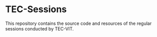 # TEC-Sessions

This repository contains the source code and resources of the regular sessions conducted by TEC-VIT.
